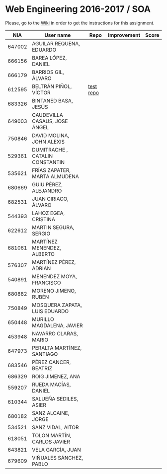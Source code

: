 # Web Engineering 2016-2017 / SOA
Please, go to the [Wiki](https://github.com/UNIZAR-30246-WebEngineering/lab5-soa/wiki) in order to get the instructions for this assignment.

NIA    | User name | Repo | Improvement | Score
-------|-----------|------|-------------|--------
647002 | AGUILAR REQUENA, EDUARDO
666156 | BAREA LÓPEZ, DANIEL
666179 | BARRIOS GIL, ÁLVARO
612595 | BELTRÁN PIÑOL, VÍCTOR | [test repo](https://github.com/Victorbp09/lab5-soa/tree/test)
683326 | BINTANED BASA, JESÚS
649003 | CAUDEVILLA CASAUS, JOSE ÁNGEL
750846 | DAVID MOLINA, JOHN ALEXIS
529361 | DUMITRACHE , CATALIN  CONSTANTIN 
535621 | FRÍAS ZAPATER, MARTA ALMUDENA
680669 | GUIU PÉREZ, ALEJANDRO
682531 | JUAN CIRIACO, ÁLVARO
544393 | LAHOZ EGEA, CRISTINA
622612 | MARTIN SEGURA, SERGIO  
681061 | MARTÍNEZ MENÉNDEZ, ALBERTO
576307 | MARTÍNEZ PÉREZ, ADRIAN
540891 | MENENDEZ MOYA, FRANCISCO
680882 | MORENO JIMENO, RUBÉN
750849 | MOSQUERA ZAPATA, LUIS EDUARDO
650448 | MURILLO MAGDALENA, JAVIER
453948 | NAVARRO CLARAS, MARIO
647973 | PERALTA MARTÍNEZ, SANTIAGO
683546 | PÉREZ CANCER, BEATRIZ
686329 | ROIG JIMENEZ, ANA
559207 | RUEDA MACÍAS, DANIEL
610344 | SALUEÑA SEDILES, ASIER
680182 | SANZ ALCAINE, JORGE
534521 | SANZ VIDAL, AITOR
618051 | TOLON MARTÍN, CARLOS JAVIER
643821 | VELA GARCÍA, JUAN
679609 | VIÑUALES SÁNCHEZ, PABLO
